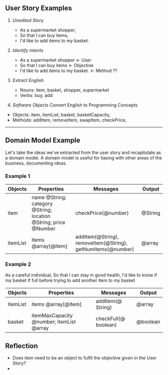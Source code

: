 ## User Story Examples

1. _Unedited Story_
   - As a supermarket shopper,
   - So that I can buy items,
   - I'd like to add items to my basket.

2. _Identify intents_
   - As a supermarket shopper <- User 
   - So that I can buy items <- Objective 
   - I'd like to add items to my basket. <- Method ?? 

3. _Extract English_
    - Nouns: item, basket, shopper, supermarket
    - Verbs: buy, add

4. _Software Objects_
Convert English to Programming Concepts

- Objects: item, itemList, basket, basketCapacity, 
- Methods: addItem, removeItem, swapItem, checkPrice, 

---

## Domain Model Example 
Let's take the ideas we've extracted from the user story and recapitulate as a domain model. A domain model is useful for liasing with other areas of the business, documenting ideas. 

### Example 1

|Objects |Properties | Messages| Output| 
--- | --- | --- | --- | 
|item|name @String; category @String; location @String; price @Number| checkPrice(@number) |@String |
|itemList|items @array[@item]|addItem(@String), removeItem(@String), getNumItems(@number)|@array|

### Example 2

As a careful individual,
So that I can stay in good health,
I'd like to know if my basket if full before trying to add another item to my basket

|Objects |Properties | Messages| Output| 
--- | --- | --- | --- | 
|itemList|items @array[@item]|addItem(@ String)|@array|
|basket|itemMaxCapacity @number; itemList @array|checkFull(@ boolean) | @boolean|

## Reflection

 - Does item need to be an object to fulfil the objective given in the User Story?
 - 
